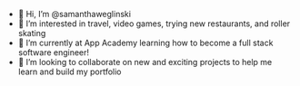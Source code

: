 - 👋 Hi, I’m @samanthaweglinski
- 👀 I’m interested in travel, video games, trying new restaurants, and roller skating
- 🌱 I’m currently at App Academy learning how to become a full stack software engineer!
- 💞️ I’m looking to collaborate on new and exciting projects to help me learn and build my portfolio

<!---
samanthaweglinski/samanthaweglinski is a ✨ special ✨ repository because its `README.md` (this file) appears on your GitHub profile.
You can click the Preview link to take a look at your changes.
--->
